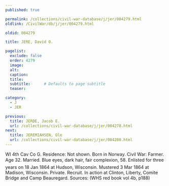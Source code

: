 ```yaml
---
published: true

permalink: /collections/civil-war-database/j/jer/004279.html
oldlink: /CivilWar/db/j/jer/004279.html

oldid: 004279

title: JERE, David O.

pagelist:
  exclude: false
  order: 4279
  image: 
  alt:
  caption:
  title:
  subtitle:      # Defaults to page subtitle
  teaser:

category: 
  - J 
  - JER

previous:
  title: JERDE, Jacob E.
  url: /collections/civil-war-database/j/jer/004278.html  
next:
  title: JEREMIAHSEN, Ole
  url: /collections/civil-war-database/j/jer/004280.html   
---
```

WI 4th Cav Co G. Residence: Not shown. Born in Norway. Civil War: Farmer. Age 32. Married. Blue eyes, dark hair, fair complexion, 5&#146;8&#148;. Enlisted for three years on 18 Jan 1864 at Hudson, Wisconsin. Mustered 3 Mar 1864 at Madison, Wisconsin. Private. Recruit. In action at Clinton, Liberty, Comite Bridge and Camp Beauregard. Sources: (WHS red book vol 4b, p188)